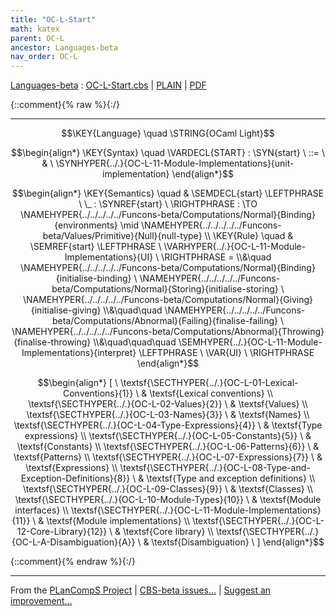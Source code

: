 ```yaml
---
title: "OC-L-Start"
math: katex
parent: OC-L
ancestor: Languages-beta
nav_order: OC-L
---
```

[Languages-beta] : [OC-L-Start.cbs] \| [PLAIN] \| [PDF]

{::comment}{% raw %}{:/}


----

$$\KEY{Language} \quad \STRING{OCaml Light}$$



$$\begin{align*}
  \KEY{Syntax} \quad
    \VARDECL{START} : \SYN{start}
      \ ::= \ & \
      \SYNHYPER{../.}{OC-L-11-Module-Implementations}{unit-implementation}
\end{align*}$$

$$\begin{align*}
  \KEY{Semantics} \quad
  & \SEMDECL{start} \LEFTPHRASE \ \_ : \SYNREF{start} \ \RIGHTPHRASE  
    :  \TO \NAMEHYPER{../../../../../Funcons-beta/Computations/Normal}{Binding}{environments}  \mid \NAMEHYPER{../../../../../Funcons-beta/Values/Primitive}{Null}{null-type} 
\\
  \KEY{Rule} \quad
    & \SEMREF{start} \LEFTPHRASE \
                            \VARHYPER{../.}{OC-L-11-Module-Implementations}{UI} \
                          \RIGHTPHRASE  = \\&\quad
      \NAMEHYPER{../../../../../Funcons-beta/Computations/Normal}{Binding}{initialise-binding} \ 
        \NAMEHYPER{../../../../../Funcons-beta/Computations/Normal}{Storing}{initialise-storing} \ 
          \NAMEHYPER{../../../../../Funcons-beta/Computations/Normal}{Giving}{initialise-giving} \\&\quad\quad 
            \NAMEHYPER{../../../../../Funcons-beta/Computations/Abnormal}{Failing}{finalise-failing} \ 
              \NAMEHYPER{../../../../../Funcons-beta/Computations/Abnormal}{Throwing}{finalise-throwing} \\&\quad\quad\quad 
                \SEMHYPER{../.}{OC-L-11-Module-Implementations}{interpret} \LEFTPHRASE \
                                      \VAR{UI} \
                                    \RIGHTPHRASE 
\end{align*}$$


$$\begin{align*}
  [ \
  \textsf{\SECTHYPER{../.}{OC-L-01-Lexical-Conventions}{1}} \ & \textsf{Lexical conventions} \\
  \textsf{\SECTHYPER{../.}{OC-L-02-Values}{2}} \ & \textsf{Values} \\
  \textsf{\SECTHYPER{../.}{OC-L-03-Names}{3}} \ & \textsf{Names} \\
  \textsf{\SECTHYPER{../.}{OC-L-04-Type-Expressions}{4}} \ & \textsf{Type expressions} \\
  \textsf{\SECTHYPER{../.}{OC-L-05-Constants}{5}} \ & \textsf{Constants} \\
  \textsf{\SECTHYPER{../.}{OC-L-06-Patterns}{6}} \ & \textsf{Patterns} \\
  \textsf{\SECTHYPER{../.}{OC-L-07-Expressions}{7}} \ & \textsf{Expressions} \\
  \textsf{\SECTHYPER{../.}{OC-L-08-Type-and-Exception-Definitions}{8}} \ & \textsf{Type and exception definitions} \\
  \textsf{\SECTHYPER{../.}{OC-L-09-Classes}{9}} \ & \textsf{Classes} \\
  \textsf{\SECTHYPER{../.}{OC-L-10-Module-Types}{10}} \ & \textsf{Module interfaces} \\
  \textsf{\SECTHYPER{../.}{OC-L-11-Module-Implementations}{11}} \ & \textsf{Module implementations} \\
  \textsf{\SECTHYPER{../.}{OC-L-12-Core-Library}{12}} \ & \textsf{Core library} \\
  \textsf{\SECTHYPER{../.}{OC-L-A-Disambiguation}{A}} \ & \textsf{Disambiguation}
  \ ]
\end{align*}$$



[Funcons-beta]: /CBS-beta/math/Funcons-beta
  "FUNCONS-BETA"
[Unstable-Funcons-beta]: /CBS-beta/math/Unstable-Funcons-beta
  "UNSTABLE-FUNCONS-BETA"
[Languages-beta]: /CBS-beta/math/Languages-beta
  "LANGUAGES-BETA"
[Unstable-Languages-beta]: /CBS-beta/math/Unstable-Languages-beta
  "UNSTABLE-LANGUAGES-BETA"
[CBS-beta]: /CBS-beta
  "CBS-BETA"
[OC-L-Start.cbs]: https://github.com/plancomps/CBS-beta/blob/math/Languages-beta/OCaml-Light/OC-L-cbs/OC-L/OC-L-Start/OC-L-Start.cbs
  "CBS SOURCE FILE ON GITHUB"
[PLAIN]: /CBS-beta/docs/Languages-beta/OCaml-Light/OC-L-cbs/OC-L/OC-L-Start
  "CBS SOURCE WEB PAGE"
 [PRETTY]: /CBS-beta/math/Languages-beta/OCaml-Light/OC-L-cbs/OC-L/OC-L-Start
  "CBS-KATEX WEB PAGE"
[PDF]: https://github.com/plancomps/CBS-beta/blob/math/Languages-beta/OCaml-Light/OC-L-cbs/OC-L/OC-L-Start/OC-L-Start.pdf
  "CBS-LATEX PDF FILE"
[PLanCompS Project]: https://plancomps.github.io
  "PROGRAMMING LANGUAGE COMPONENTS AND SPECIFICATIONS PROJECT HOME PAGE"
{::comment}{% endraw %}{:/}


____

From the [PLanCompS Project] | [CBS-beta issues...] | [Suggest an improvement...]

[CBS-beta issues...]: https://github.com/plancomps/CBS-beta/issues
  "CBS-BETA ISSUE REPORTS ON GITHUB"
[Suggest an improvement...]: mailto:plancomps@gmail.com?Subject=CBS-beta%20-%20comment&Body=Re%3A%20CBS-beta%20specification%20at%20OC-L/OC-L-Start/OC-L-Start.cbs%0A%0AComment/Query/Issue/Suggestion%3A%0A%0A%0ASignature%3A%0A
  "GENERATE AN EMAIL TEMPLATE"
